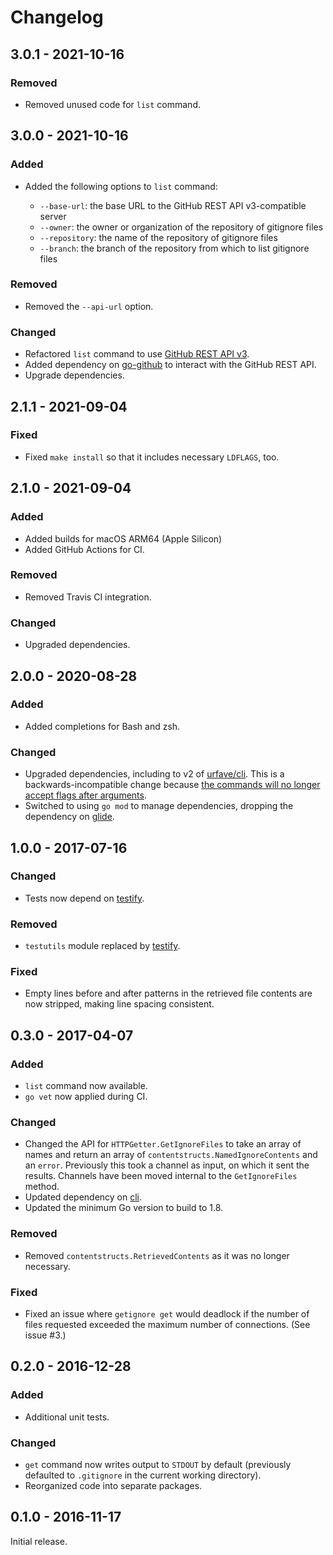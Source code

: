 # Changelog

## 3.0.1 - 2021-10-16

### Removed

* Removed unused code for `list` command.


## 3.0.0 - 2021-10-16

### Added

* Added the following options to `list` command:

  * `--base-url`: the base URL to the GitHub REST API v3-compatible server
  * `--owner`: the owner or organization of the repository of gitignore files
  * `--repository`: the name of the repository of gitignore files
  * `--branch`: the branch of the repository from which to list gitignore files

### Removed

* Removed the `--api-url` option.

### Changed

* Refactored `list` command to use [GitHub REST API v3](https://docs.github.com/en/rest).
* Added dependency on [go-github](https://github.com/google/go-github) to interact with the GitHub REST API.
* Upgrade dependencies.


## 2.1.1 - 2021-09-04

### Fixed

* Fixed `make install` so that it includes necessary `LDFLAGS`, too.


## 2.1.0 - 2021-09-04

### Added

* Added builds for macOS ARM64 (Apple Silicon)
* Added GitHub Actions for CI.

### Removed

* Removed Travis CI integration.

### Changed

* Upgraded dependencies.


## 2.0.0 - 2020-08-28

### Added

* Added completions for Bash and zsh.

### Changed

* Upgraded dependencies, including to v2 of [urfave/cli](https://github.com/urfave/cli). This is a backwards-incompatible change because [the commands will no longer accept flags after arguments](https://github.com/urfave/cli/blob/master/docs/migrate-v1-to-v2.md#flags-before-args).
* Switched to using `go mod` to manage dependencies, dropping the dependency on [glide](https://glide.sh/).


## 1.0.0 - 2017-07-16

### Changed

* Tests now depend on [testify](https://github.com/stretchr/testify).

### Removed

* `testutils` module replaced by [testify](https://github.com/stretchr/testify).

### Fixed

* Empty lines before and after patterns in the retrieved file contents are now stripped, making line spacing consistent.


## 0.3.0 - 2017-04-07

### Added

* `list` command now available.
* `go vet` now applied during CI.

### Changed

* Changed the API for `HTTPGetter.GetIgnoreFiles` to take an array of names and return an array of `contentstructs.NamedIgnoreContents` and an `error`. Previously this took a channel as input, on which it sent the results. Channels have been moved internal to the `GetIgnoreFiles` method.
* Updated dependency on [cli](https://github.com/urfave/cli).
* Updated the minimum Go version to build to 1.8.

### Removed

* Removed `contentstructs.RetrievedContents` as it was no longer necessary.

### Fixed

* Fixed an issue where `getignore get` would deadlock if the number of files requested exceeded the maximum number of connections. (See issue #3.)


## 0.2.0 - 2016-12-28

### Added

* Additional unit tests.

### Changed

* `get` command now writes output to `STDOUT` by default (previously defaulted to `.gitignore` in the current working directory).
* Reorganized code into separate packages.


## 0.1.0 - 2016-11-17

Initial release.
